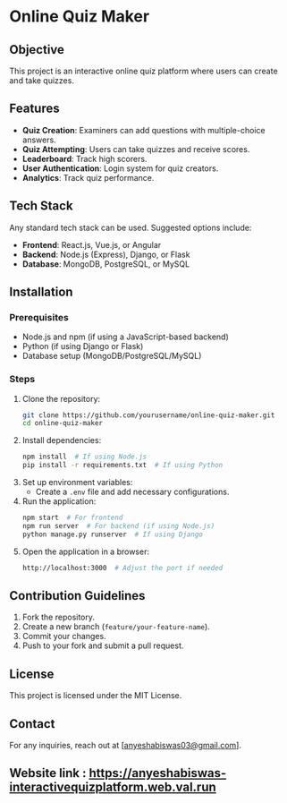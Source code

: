 # Online Quiz Maker

## Objective
This project is an interactive online quiz platform where users can create and take quizzes.

## Features
- **Quiz Creation**: Examiners can add questions with multiple-choice answers.
- **Quiz Attempting**: Users can take quizzes and receive scores.
- **Leaderboard**: Track high scorers.
- **User Authentication**: Login system for quiz creators.
- **Analytics**: Track quiz performance.

## Tech Stack
Any standard tech stack can be used. Suggested options include:
- **Frontend**: React.js, Vue.js, or Angular
- **Backend**: Node.js (Express), Django, or Flask
- **Database**: MongoDB, PostgreSQL, or MySQL

## Installation
### Prerequisites
- Node.js and npm (if using a JavaScript-based backend)
- Python (if using Django or Flask)
- Database setup (MongoDB/PostgreSQL/MySQL)

### Steps
1. Clone the repository:
   ```sh
   git clone https://github.com/yourusername/online-quiz-maker.git
   cd online-quiz-maker
   ```
2. Install dependencies:
   ```sh
   npm install  # If using Node.js
   pip install -r requirements.txt  # If using Python
   ```
3. Set up environment variables:
   - Create a `.env` file and add necessary configurations.
4. Run the application:
   ```sh
   npm start  # For frontend
   npm run server  # For backend (if using Node.js)
   python manage.py runserver  # If using Django
   ```
5. Open the application in a browser:
   ```sh
   http://localhost:3000  # Adjust the port if needed
   ```

## Contribution Guidelines
1. Fork the repository.
2. Create a new branch (`feature/your-feature-name`).
3. Commit your changes.
4. Push to your fork and submit a pull request.

## License
This project is licensed under the MIT License.

## Contact
For any inquiries, reach out at [anyeshabiswas03@gmail.com].

## Website link : https://anyeshabiswas-interactivequizplatform.web.val.run
